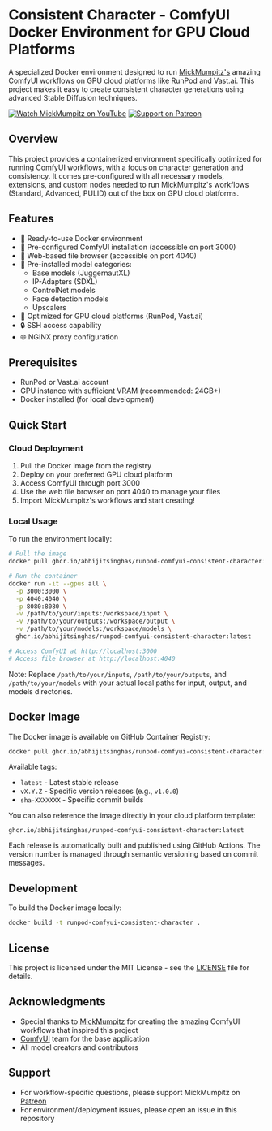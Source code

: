 # Consistent Character - ComfyUI Docker Environment for GPU Cloud Platforms

A specialized Docker environment designed to run
[MickMumpitz's](https://www.patreon.com/c/Mickmumpitz/home) amazing ComfyUI
workflows on GPU cloud platforms like RunPod and Vast.ai. This project makes it
easy to create consistent character generations using advanced Stable Diffusion
techniques.

[![Watch MickMumpitz on YouTube](https://img.shields.io/badge/YouTube-@mickmumpitz-red)](https://www.youtube.com/@mickmumpitz)
[![Support on Patreon](https://img.shields.io/badge/Patreon-MickMumpitz-orange)](https://www.patreon.com/c/Mickmumpitz/home)

## Overview

This project provides a containerized environment specifically optimized for
running ComfyUI workflows, with a focus on character generation and consistency.
It comes pre-configured with all necessary models, extensions, and custom nodes
needed to run MickMumpitz's workflows (Standard, Advanced, PULID) out of the box
on GPU cloud platforms.

## Features

- 🐳 Ready-to-use Docker environment
- 🎨 Pre-configured ComfyUI installation (accessible on port 3000)
- 📂 Web-based file browser (accessible on port 4040)
- 🤖 Pre-installed model categories:
  - Base models (JuggernautXL)
  - IP-Adapters (SDXL)
  - ControlNet models
  - Face detection models
  - Upscalers
- 🔧 Optimized for GPU cloud platforms (RunPod, Vast.ai)
- 🔒 SSH access capability
- 🌐 NGINX proxy configuration

## Prerequisites

- RunPod or Vast.ai account
- GPU instance with sufficient VRAM (recommended: 24GB+)
- Docker installed (for local development)

## Quick Start

### Cloud Deployment

1. Pull the Docker image from the registry
2. Deploy on your preferred GPU cloud platform
3. Access ComfyUI through port 3000
4. Use the web file browser on port 4040 to manage your files
5. Import MickMumpitz's workflows and start creating!

### Local Usage

To run the environment locally:

```bash
# Pull the image
docker pull ghcr.io/abhijitsinghas/runpod-comfyui-consistent-character:latest

# Run the container
docker run -it --gpus all \
  -p 3000:3000 \
  -p 4040:4040 \
  -p 8080:8080 \
  -v /path/to/your/inputs:/workspace/input \
  -v /path/to/your/outputs:/workspace/output \
  -v /path/to/your/models:/workspace/models \
  ghcr.io/abhijitsinghas/runpod-comfyui-consistent-character:latest

# Access ComfyUI at http://localhost:3000
# Access file browser at http://localhost:4040
```

Note: Replace `/path/to/your/inputs`, `/path/to/your/outputs`, and
`/path/to/your/models` with your actual local paths for input, output, and
models directories.

## Docker Image

The Docker image is available on GitHub Container Registry:

```bash
docker pull ghcr.io/abhijitsinghas/runpod-comfyui-consistent-character:latest
```

Available tags:

- `latest` - Latest stable release
- `vX.Y.Z` - Specific version releases (e.g., `v1.0.0`)
- `sha-XXXXXXX` - Specific commit builds

You can also reference the image directly in your cloud platform template:

```
ghcr.io/abhijitsinghas/runpod-comfyui-consistent-character:latest
```

Each release is automatically built and published using GitHub Actions. The
version number is managed through semantic versioning based on commit messages.

## Development

To build the Docker image locally:

```bash
docker build -t runpod-comfyui-consistent-character .
```

## License

This project is licensed under the MIT License - see the [LICENSE](LICENSE) file
for details.

## Acknowledgments

- Special thanks to [MickMumpitz](https://www.youtube.com/@mickmumpitz) for
  creating the amazing ComfyUI workflows that inspired this project
- [ComfyUI](https://github.com/comfyanonymous/ComfyUI) team for the base
  application
- All model creators and contributors

## Support

- For workflow-specific questions, please support MickMumpitz on
  [Patreon](https://www.patreon.com/c/Mickmumpitz/home)
- For environment/deployment issues, please open an issue in this repository
